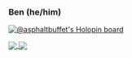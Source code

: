 ### Ben (he/him)

[![@asphaltbuffet's Holopin board](https://holopin.io/api/user/board?user=asphaltbuffet)](https://holopin.io/@asphaltbuffet)

<a href="https://github.com/anuraghazra/github-readme-stats">
  <img align="center" src="https://github-readme-stats.vercel.app/api/?username=asphaltbuffet&show_icons=true&theme=dracula" />
</a>
<a href="https://github.com/anuraghazra/github-readme-stats">
  <img align="center" src="https://github-readme-stats.vercel.app/api/top-langs/?username=asphaltbuffet&show_icons=true&layout=compact&theme=dracula&exclude_repo=asphaltbuffet.github.io,obsidian-examples" />
</a>

<!--
**asphaltbuffet/asphaltbuffet** is a ✨ _special_ ✨ repository because its `README.md` (this file) appears on your GitHub profile.

Here are some ideas to get you started:

- 🔭 I’m currently working on ...
- 🌱 I’m currently learning ...
- 👯 I’m looking to collaborate on ...
- 🤔 I’m looking for help with ...
- 💬 Ask me about ...
- 📫 How to reach me: ...
- 😄 Pronouns: ...
- ⚡ Fun fact: ...
-->
